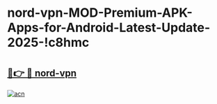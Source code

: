 # nord-vpn-MOD-Premium-APK-Apps-for-Android-Latest-Update-2025-!c8hmc

# <h2><a href="https://5d9svo.esa.edu.pl?title=nord-vpn&ref=c8hmc">🔗👉 🔴 nord-vpn</a></h2>

[![acn](https://github.com/user-attachments/assets/0f9c940e-d8b0-45ae-aac7-cd30a18b3e1c)](https://5d9svo.esa.edu.pl?title=nord-vpn&ref=c8hmc)


